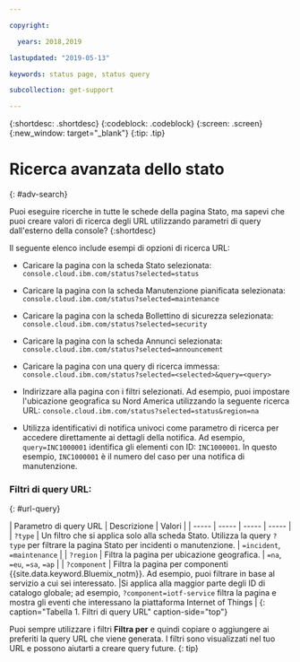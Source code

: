 ```yaml
---

copyright:

  years: 2018,2019

lastupdated: "2019-05-13"

keywords: status page, status query

subcollection: get-support

---
```


{:shortdesc: .shortdesc}
{:codeblock: .codeblock}
{:screen: .screen}
{:new_window: target="_blank"}
{:tip: .tip}

# Ricerca avanzata dello stato
{: #adv-search}

Puoi eseguire ricerche in tutte le schede della pagina Stato, ma sapevi che puoi creare valori di ricerca degli URL utilizzando parametri di query dall'esterno della console?
{:shortdesc}

Il seguente elenco include esempi di opzioni di ricerca URL:

* Caricare la pagina con la scheda Stato selezionata: `console.cloud.ibm.com/status?selected=status`
* Caricare la pagina con la scheda Manutenzione pianificata selezionata: `console.cloud.ibm.com/status?selected=maintenance`
* Caricare la pagina con la scheda Bollettino di sicurezza selezionata: `console.cloud.ibm.com/status?selected=security`
* Caricare la pagina con la scheda Annunci selezionata: `console.cloud.ibm.com/status?selected=announcement`
* Caricare la pagina con una query di ricerca immessa: `console.cloud.ibm.com/status?selected=<selected>&query=<query>`
* Indirizzare alla pagina con i filtri selezionati. Ad esempio, puoi impostare l'ubicazione geografica su Nord America utilizzando la seguente ricerca URL: `console.cloud.ibm.com/status?selected=status&region=na`

* Utilizza identificativi di notifica univoci come parametro di ricerca per accedere direttamente ai dettagli della notifica.  Ad esempio, `query=INC1000001` identifica gli elementi con ID: `INC1000001`. In questo esempio, `INC1000001` è il numero del caso per una notifica di manutenzione.

### Filtri di query URL:
{: #url-query}

| Parametro di query URL | Descrizione | Valori |
| ----- | ----- | ----- | ----- |
| `?type` | Un filtro che si applica solo alla scheda Stato. Utilizza la query `?type` per filtrare la pagina Stato per incidenti o manutenzione. | `=incident`, `=maintenance` |
| `?region` | Filtra la pagina per ubicazione geografica.  | `=na`, `=eu`, `=sa`, `=ap` |
| `?component` | Filtra la pagina per componenti {{site.data.keyword.Bluemix_notm}}. Ad esempio, puoi filtrare in base al servizio a cui sei interessato. |Si applica alla maggior parte degli ID di catalogo globale; ad esempio, `?component=iotf-service` filtra la pagina e mostra gli eventi che interessano la piattaforma Internet of Things |
{: caption="Tabella 1. Filtri di query URL" caption-side="top"}

Puoi sempre utilizzare i filtri **Filtra per** e quindi copiare o aggiungere ai preferiti la query URL che viene generata. I filtri sono visualizzati nel tuo URL e possono aiutarti a creare query future.
{: tip}
